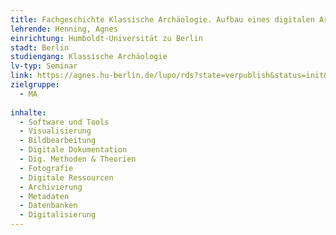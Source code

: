 ```yaml
---
title: Fachgeschichte Klassische Archäologie. Aufbau eines digitalen Archivs des Winckelmann-Instituts
lehrende: Henning, Agnes
einrichtung: Humboldt-Universität zu Berlin
stadt: Berlin
studiengang: Klassische Archäologie
lv-typ: Seminar
link: https://agnes.hu-berlin.de/lupo/rds?state=verpublish&status=init&vmfile=no&publishid=224266&moduleCall=webInfo&publishConfFile=webInfo&publishSubDir=veranstaltung
zielgruppe:
  - MA
  
inhalte:
  - Software und Tools
  - Visualisierung
  - Bildbearbeitung
  - Digitale Dokumentation
  - Dig. Methoden & Theorien
  - Fotografie
  - Digitale Ressourcen
  - Archivierung
  - Metadaten
  - Datenbanken
  - Digitalisierung
---
```

 
